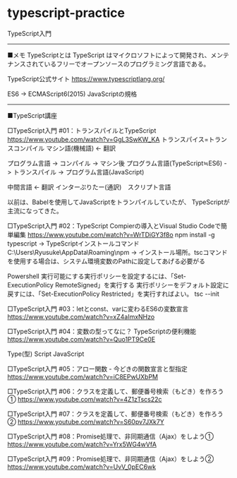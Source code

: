 # typescript-practice
TypeScript入門

-------------------
■メモ
TypeScriptとは
TypeScript はマイクロソフトによって開発され、メンテナンスされているフリーでオープンソースのプログラミング言語である。

TypeScript公式サイト
https://www.typescriptlang.org/


ES6 -> ECMAScript6(2015) JavaScriptの規格


-------------------
■TypeScript講座

□TypeScript入門 #01：トランスパイルとTypeScript
https://www.youtube.com/watch?v=GgL3SwKW_KA
トランスパイス=トランスコンパイル
マシン語(機械語) <- 翻訳

プログラム言語 -> コンパイル -> マシン後
プログラム言語(TypeScript≒ES6) -> トランスパイル -> プログラム言語(JavaScript)

中間言語 <- 翻訳
インターぷりたー(通訳)　スクリプト言語

以前は、Babelを使用してJavaScriptをトランパイルしていたが、
TypeScriptが主流になってきた。


□TypeScript入門 #02：TypeScript Compierの導入とVisual Studio Codeで簡単編集
https://www.youtube.com/watch?v=WrTDiGY3f8o
npm install -g typescript -> TypeScriptインストールコマンド
C:\Users\Ryusuke\AppData\Roaming\npm -> インストール場所。tscコマンドを使用する場合は、システム環境変数のPathに設定してあげる必要がる

Powershell
実行可能にする実行ポリシーを設定するには、「Set-ExecutionPolicy RemoteSigned」を実行する
実行ポリシーをデフォルト設定に戻すには、「Set-ExecutionPolicy Restricted」を実行すればよい。
tsc --init

□TypeScript入門 #03：letとconst、varに変わるES6の変数宣言
https://www.youtube.com/watch?v=xZ4aImxNHzo

□TypeScript入門 #04：変数の型ってなに？ TypeScriptの便利機能
https://www.youtube.com/watch?v=Quo1PT9Ce0E

Type(型) Script
JavaScript

□TypeScript入門 #05：アロー関数 - 今どきの関数宣言と型指定
https://www.youtube.com/watch?v=iC8EPwUXbPM

□TypeScript入門 #06：クラスを定義して、郵便番号検索（もどき）を作ろう①
https://www.youtube.com/watch?v=4Z1zTscs22c

□TypeScript入門 #07：クラスを定義して、郵便番号検索（もどき）を作ろう②
https://www.youtube.com/watch?v=S60pv7JXk7Y

□TypeScript入門 #08：Promise処理で、非同期通信（Ajax）をしよう①
https://www.youtube.com/watch?v=Yrx5WG4wVfA

□TypeScript入門 #09：Promise処理で、非同期通信（Ajax）をしよう②
https://www.youtube.com/watch?v=UvV_0pEC6wk




